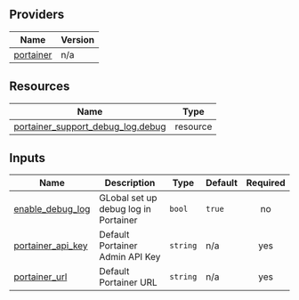 <!-- BEGIN_TF_DOCS -->


## Providers

| Name | Version |
|------|---------|
| <a name="provider_portainer"></a> [portainer](#provider\_portainer) | n/a |

## Resources

| Name | Type |
|------|------|
| [portainer_support_debug_log.debug](https://registry.terraform.io/providers/portainer/portainer/latest/docs/resources/support_debug_log) | resource |

## Inputs

| Name | Description | Type | Default | Required |
|------|-------------|------|---------|:--------:|
| <a name="input_enable_debug_log"></a> [enable\_debug\_log](#input\_enable\_debug\_log) | GLobal set up debug log in Portainer | `bool` | `true` | no |
| <a name="input_portainer_api_key"></a> [portainer\_api\_key](#input\_portainer\_api\_key) | Default Portainer Admin API Key | `string` | n/a | yes |
| <a name="input_portainer_url"></a> [portainer\_url](#input\_portainer\_url) | Default Portainer URL | `string` | n/a | yes |
<!-- END_TF_DOCS -->